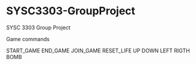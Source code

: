 SYSC3303-GroupProject
=====================

SYSC 3303 Group Project

Game commands

START_GAME
END_GAME
JOIN_GAME
RESET_LIFE
UP
DOWN
LEFT
RIGTH
BOMB
